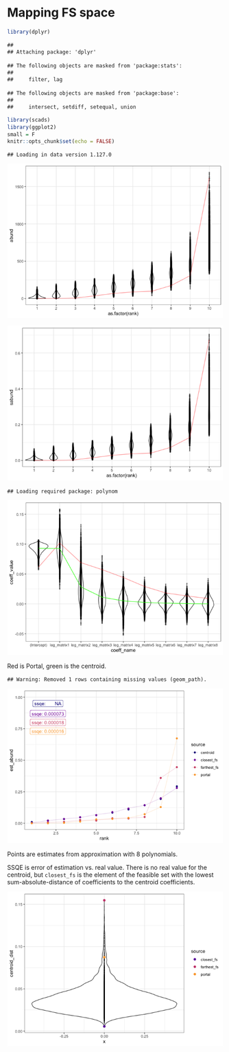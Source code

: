 Mapping FS space
================

``` r
library(dplyr)
```

    ## 
    ## Attaching package: 'dplyr'

    ## The following objects are masked from 'package:stats':
    ## 
    ##     filter, lag

    ## The following objects are masked from 'package:base':
    ## 
    ##     intersect, setdiff, setequal, union

``` r
library(scads)
library(ggplot2)
small = F
knitr::opts_chunk$set(echo = FALSE)
```

    ## Loading in data version 1.127.0

![](fs_space_files/figure-markdown_github/density%20plot%20perhaps-1.png)

![](fs_space_files/figure-markdown_github/rescaled%20sads%20and%20density%20plots-1.png)

    ## Loading required package: polynom

![](fs_space_files/figure-markdown_github/distance%20to%20centroid-1.png)

Red is Portal, green is the centroid.

    ## Warning: Removed 1 rows containing missing values (geom_path).

![](fs_space_files/figure-markdown_github/generate%20from%20centroid,%20empirical-1.png)

Points are estimates from approximation with 8 polynomials.

SSQE is error of estimation vs. real value. There is no real value for the centroid, but `closest_fs` is the element of the feasible set with the lowest sum-absolute-distance of coefficients to the centroid coefficients.

![](fs_space_files/figure-markdown_github/dist%20to%20centroid%20plot-1.png)
